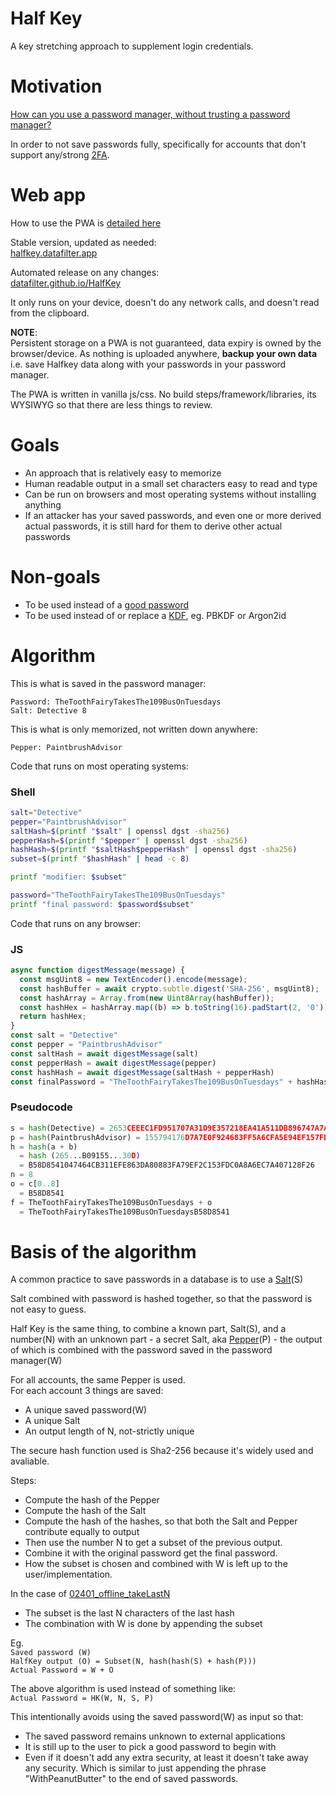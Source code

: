 # Half Key

A key stretching approach to supplement login credentials.

# Motivation

[How can you use a password manager, without trusting a password manager?](motivation.md)

In order to not save passwords fully, specifically for accounts that don't support any/strong [2FA](https://en.wikipedia.org/wiki/Multi-factor_authentication).

# Web app

How to use the PWA is [detailed here](usage.md)

Stable version, updated as needed:  
[halfkey.datafilter.app](https://halfkey.datafilter.app)  

Automated release on any changes:  
[datafilter.github.io/HalfKey](https://datafilter.github.io/HalfKey)

It only runs on your device, doesn't do any network calls, and doesn't read from the clipboard.

__NOTE__:  
Persistent storage on a PWA is not guaranteed, data expiry is owned by the browser/device. As nothing is uploaded anywhere, __backup your own data__ i.e. save Halfkey data along with your passwords in your password manager.

The PWA is written in vanilla js/css. No build steps/framework/libraries, its WYSIWYG so that there are less things to review.

# Goals

* An approach that is relatively easy to memorize
* Human readable output in a small set characters easy to read and type
* Can be run on browsers and most operating systems without installing anything
* If an attacker has your saved passwords, and even one or more derived actual passwords, it is still hard for them to derive other actual passwords

# Non-goals

* To be used instead of a [good password](https://diceware.dmuth.org/?debug=7)
* To be used instead of or replace a [KDF](https://en.wikipedia.org/wiki/Key_derivation_function), eg. PBKDF or Argon2id

# Algorithm

This is what is saved in the password manager:
```
Password: TheToothFairyTakesThe109BusOnTuesdays
Salt: Detective 8
```
This is what is only memorized, not written down anywhere:
```
Pepper: PaintbrushAdvisor
```

Code that runs on most operating systems:
### Shell
```sh
salt="Detective"
pepper="PaintbrushAdvisor"
saltHash=$(printf "$salt" | openssl dgst -sha256)
pepperHash=$(printf "$pepper" | openssl dgst -sha256)
hashHash=$(printf "$saltHash$pepperHash" | openssl dgst -sha256)
subset=$(printf "$hashHash" | head -c 8)

printf "modifier: $subset"

password="TheToothFairyTakesThe109BusOnTuesdays"
printf "final password: $password$subset"
```

Code that runs on any browser:
### JS
```javascript
async function digestMessage(message) {
  const msgUint8 = new TextEncoder().encode(message);                             
  const hashBuffer = await crypto.subtle.digest('SHA-256', msgUint8);             
  const hashArray = Array.from(new Uint8Array(hashBuffer));                       
  const hashHex = hashArray.map((b) => b.toString(16).padStart(2, '0')).join('');
  return hashHex;
}
const salt = "Detective"
const pepper = "PaintbrushAdvisor"
const saltHash = await digestMessage(salt)
const pepperHash = await digestMessage(pepper)
const hashHash = await digestMessage(saltHash + pepperHash)
const finalPassword = "TheToothFairyTakesThe109BusOnTuesdays" + hashHash.substring(0,8)
```
### Pseudocode
```python
s = hash(Detective) = 2653CEEEC1FD951707A31D9E357218EA41A511DB896747A7A41BB6528D927B09
p = hash(PaintbrushAdvisor) = 155794176D7A7E0F924683FF5A6CFA5E94EF157FD5146305A9D19CE27B4A230D
h = hash(a + b)
  = hash (265...B09155...30D)
  = B58D8541047464CB311EFE863DA80883FA79EF2C153FDC0A8A6EC7A407128F26
n = 8
o = c[0..8]
  = B58D8541
f = TheToothFairyTakesThe109BusOnTuesdays + o
  = TheToothFairyTakesThe109BusOnTuesdaysB58D8541
```

# Basis of the algorithm

A common practice to save passwords in a database is to use a [Salt](https://en.wikipedia.org/wiki/Salt_(cryptography))(S)

Salt combined with password is hashed together, so that the password is not easy to guess.

Half Key is the same thing, to combine a known part, Salt(S), and a number(N) with an unknown part - a secret Salt, aka [Pepper](https://en.wikipedia.org/wiki/Pepper_(cryptography))(P) - the output of which is combined with the password saved in the password manager(W)

For all accounts, the same Pepper is used.  
For each account 3 things are saved:  
* A unique saved password(W)
* A unique Salt
* An output length of N, not-strictly unique

The secure hash function used is Sha2-256 because it's widely used and avaliable.

Steps:
* Compute the hash of the Pepper
* Compute the hash of the Salt
* Compute the hash of the hashes, so that both the Salt and Pepper contribute equally to output
* Then use the number N to get a subset of the previous output.
* Combine it with the original password get the final password.
* How the subset is chosen and combined with W is left up to the user/implementation.

In the case of [02401_offline_takeLastN](pwa/variants/02401_offline_takeLastN)
* The subset is the last N characters of the last hash
* The combination with W is done by appending the subset

Eg.  
`Saved password (W)`  
`HalfKey output (O) = Subset(N, hash(hash(S) + hash(P)))`  
`Actual Password = W + O`

The above algorithm is used instead of something like:  
`Actual Password = HK(W, N, S, P)`

This intentionally avoids using the saved password(W) as input so that:
* The saved password remains unknown to external applications
* It is still up to the user to pick a good password to begin with
* Even if it doesn't add any extra security, at least it doesn't take away any security. Which is similar to just appending the phrase "WithPeanutButter" to the end of saved passwords.

